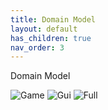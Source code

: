 ```yaml
---
title: Domain Model
layout: default
has_children: true
nav_order: 3
---
```


Domain Model

![Game]({{site.baseurl}}/assets/diagrams/game_package.png)
![Gui]({{site.baseurl}}/assets/diagrams/gui_package.png)
![Full]({{site.baseurl}}/assets/diagrams/full_package.png)
